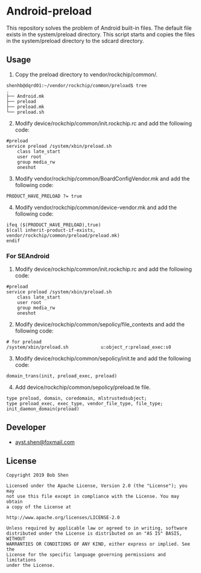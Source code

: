 # Android-preload

This repository solves the problem of Android built-in files. The default file exists in the system/preload directory. This script starts and copies the files in the system/preload directory to the sdcard directory.

## Usage
1. Copy the preload directory to vendor/rockchip/common/.
```
shenhb@dqrd01:~/vendor/rockchip/common/preload$ tree
.
├── Android.mk
├── preload
├── preload.mk
└── preload.sh
```
2. Modify device/rockchip/common/init.rockchip.rc and add the following code:
```
#preload
service preload /system/xbin/preload.sh
    class late_start
    user root
    group media_rw
    oneshot
```
3. Modify vendor/rockchip/common/BoardConfigVendor.mk and add the following code:
```
PRODUCT_HAVE_PRELOAD ?= true
```
4. Modify vendor/rockchip/common/device-vendor.mk and add the following code:
```
ifeq ($(PRODUCT_HAVE_PRELOAD),true)
$(call inherit-product-if-exists, vendor/rockchip/common/preload/preload.mk)
endif
```

### For SEAndroid
1. Modify device/rockchip/common/init.rockchip.rc and add the following code:
```   
#preload
service preload /system/xbin/preload.sh
    class late_start
    user root
    group media_rw
    oneshot
```
2. Modify device/rockchip/common/sepolicy/file_contexts and add the following code:
```
# for preload
/system/xbin/preload.sh            u:object_r:preload_exec:s0
```
3. Modify device/rockchip/common/sepolicy/init.te and add the following code:
```
domain_trans(init, preload_exec, preload)
```
4. Add device/rockchip/common/sepolicy/preload.te file.
```
type preload, domain, coredomain, mlstrustedsubject;
type preload_exec, exec_type, vendor_file_type, file_type;
init_daemon_domain(preload)
```

## Developer
* ayst.shen@foxmail.com

## License
```
Copyright 2019 Bob Shen

Licensed under the Apache License, Version 2.0 (the "License"); you may 
not use this file except in compliance with the License. You may obtain 
a copy of the License at

http://www.apache.org/licenses/LICENSE-2.0

Unless required by applicable law or agreed to in writing, software 
distributed under the License is distributed on an "AS IS" BASIS, WITHOUT 
WARRANTIES OR CONDITIONS OF ANY KIND, either express or implied. See the 
License for the specific language governing permissions and limitations 
under the License.
```
